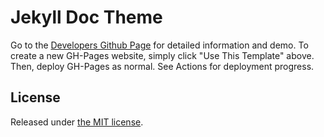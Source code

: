 # Jekyll Doc Theme

Go to the [Developers Github Page](https://github.com/aksakalli/jekyll-doc-theme) for detailed information and demo. To create a new GH-Pages website, simply click "Use This Template" above. Then, deploy GH-Pages as normal. See Actions for deployment progress.

## License

Released under [the MIT license](LICENSE).
